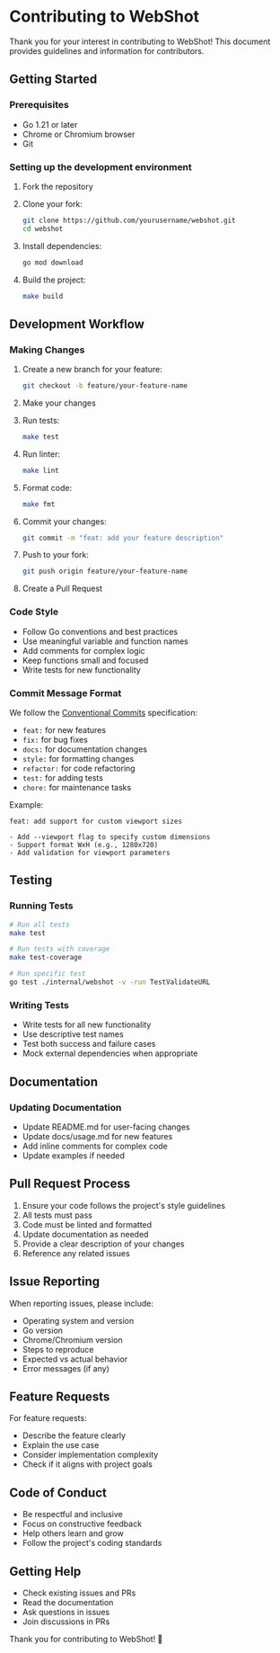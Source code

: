 # Contributing to WebShot

Thank you for your interest in contributing to WebShot! This document provides guidelines and information for contributors.

## Getting Started

### Prerequisites

- Go 1.21 or later
- Chrome or Chromium browser
- Git

### Setting up the development environment

1. Fork the repository
2. Clone your fork:
   ```bash
   git clone https://github.com/yourusername/webshot.git
   cd webshot
   ```

3. Install dependencies:
   ```bash
   go mod download
   ```

4. Build the project:
   ```bash
   make build
   ```

## Development Workflow

### Making Changes

1. Create a new branch for your feature:
   ```bash
   git checkout -b feature/your-feature-name
   ```

2. Make your changes

3. Run tests:
   ```bash
   make test
   ```

4. Run linter:
   ```bash
   make lint
   ```

5. Format code:
   ```bash
   make fmt
   ```

6. Commit your changes:
   ```bash
   git commit -m "feat: add your feature description"
   ```

7. Push to your fork:
   ```bash
   git push origin feature/your-feature-name
   ```

8. Create a Pull Request

### Code Style

- Follow Go conventions and best practices
- Use meaningful variable and function names
- Add comments for complex logic
- Keep functions small and focused
- Write tests for new functionality

### Commit Message Format

We follow the [Conventional Commits](https://www.conventionalcommits.org/) specification:

- `feat:` for new features
- `fix:` for bug fixes
- `docs:` for documentation changes
- `style:` for formatting changes
- `refactor:` for code refactoring
- `test:` for adding tests
- `chore:` for maintenance tasks

Example:
```
feat: add support for custom viewport sizes

- Add --viewport flag to specify custom dimensions
- Support format WxH (e.g., 1280x720)
- Add validation for viewport parameters
```

## Testing

### Running Tests

```bash
# Run all tests
make test

# Run tests with coverage
make test-coverage

# Run specific test
go test ./internal/webshot -v -run TestValidateURL
```

### Writing Tests

- Write tests for all new functionality
- Use descriptive test names
- Test both success and failure cases
- Mock external dependencies when appropriate

## Documentation

### Updating Documentation

- Update README.md for user-facing changes
- Update docs/usage.md for new features
- Add inline comments for complex code
- Update examples if needed

## Pull Request Process

1. Ensure your code follows the project's style guidelines
2. All tests must pass
3. Code must be linted and formatted
4. Update documentation as needed
5. Provide a clear description of your changes
6. Reference any related issues

## Issue Reporting

When reporting issues, please include:

- Operating system and version
- Go version
- Chrome/Chromium version
- Steps to reproduce
- Expected vs actual behavior
- Error messages (if any)

## Feature Requests

For feature requests:

- Describe the feature clearly
- Explain the use case
- Consider implementation complexity
- Check if it aligns with project goals

## Code of Conduct

- Be respectful and inclusive
- Focus on constructive feedback
- Help others learn and grow
- Follow the project's coding standards

## Getting Help

- Check existing issues and PRs
- Read the documentation
- Ask questions in issues
- Join discussions in PRs

Thank you for contributing to WebShot! 🚀 